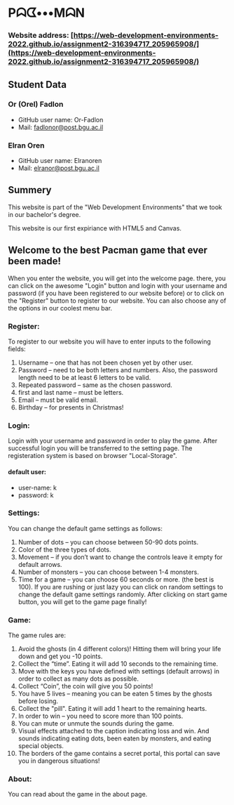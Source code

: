 # Pᗣᗧ•••MᗣN
### Website address: [https://web-development-environments-2022.github.io/assignment2-316394717_205965908/](https://web-development-environments-2022.github.io/assignment2-316394717_205965908/)
## Student Data
### Or (Orel) Fadlon
- GitHub user name: Or-Fadlon
- Mail: fadlonor@post.bgu.ac.il
### Elran Oren
- GitHub user name: Elranoren
- Mail: elranor@post.bgu.ac.il
## Summery

This website is part of the "Web Development Environments" that we took in our bachelor's degree.

This website is our first expiriance with HTML5 and Canvas.


## Welcome to the best Pacman game that ever been made!
When you enter the website, you will get into the welcome page. there, you can click on the awesome "Login" button and login with your username and password (if you have been registered to our website before) or to click on the "Register" button to register to our website.
You can also choose any of the options in our coolest menu bar.
### Register:
To register to our website you will have to enter inputs to the following fields:
1.	Username – one that has not been chosen yet by other user.
2.	Password – need to be both letters and numbers. Also, the password length need to be at least 6 letters to be valid.
3.	Repeated password – same as the chosen password.
4.	first and last name – must be letters.
5.	Email – must be valid email.
6.	Birthday – for presents in Christmas!
### Login:
Login with your username and password in order to play the game.
After successful login you will be transferred to the setting page.
The registeration system is based on browser "Local-Storage".
#### default user:
- user-name: k
- password: k
### Settings:
You can change the default game settings as follows:
1.	Number of dots – you can choose between 50-90 dots points.
2.	Color of the three types of dots.
3.	Movement – if you don’t want to change the controls leave it empty for default arrows.
4.	Number of monsters – you can choose between 1-4 monsters.
5.	Time for a game – you can choose 60 seconds or more. (the best is 100).
If you are rushing or just lazy you can click on random settings to change the default game settings randomly.
After clicking on start game button, you will get to the game page finally!
### Game:
The game rules are:
1.	Avoid the ghosts (in 4 different colors)! Hitting them will bring your life down and get you -10 points.
2.	Collect the “time”. Eating it will add 10 seconds to the remaining time.
3.	Move with the keys you have defined with settings (default arrows) in order to collect as many dots as possible.
4.	Collect “Coin”, the coin will give you 50 points!
5.	You have 5 lives – meaning you can be eaten 5 times by the ghosts before losing.
6.	Collect the "pill". Eating it will add 1 heart to the remaining hearts.
7.	In order to win – you need to score more than 100 points.
8.	You can mute or unmute the sounds during the game.
9.	Visual effects attached to the caption indicating loss and win. And sounds indicating eating dots, been eaten by monsters, and eating special objects.
10.	The borders of the game contains a secret portal, this portal can save you in dangerous situations!
### About:
You can read about the game in the about page.
